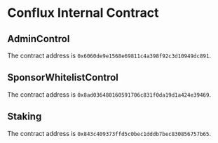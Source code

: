 # Conflux Internal Contract

## AdminControl

The contract address is `0x6060de9e1568e69811c4a398f92c3d10949dc891`.

## SponsorWhitelistControl

The contract address is `0x8ad036480160591706c831f0da19d1a424e39469`.

## Staking

The contract address is `0x843c409373ffd5c0bec1dddb7bec830856757b65`.